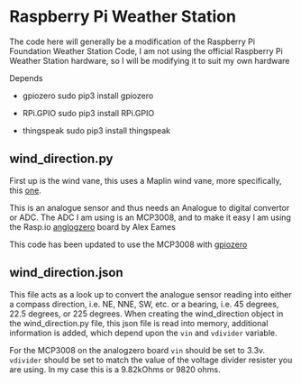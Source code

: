 # Raspberry Pi Weather Station

The code here will generally be a modification of the
Raspberry Pi Foundation Weather Station Code, I am not using the
official Raspberry Pi Weather Station hardware, so I will be
modifying it to suit my own hardware

Depends
* gpiozero
    sudo pip3 install gpiozero

* RPi.GPIO
    sudo pip3 install RPi.GPIO

* thingspeak
    sudo pip3 install thingspeak



## wind_direction.py

First up is the wind vane, this uses a Maplin wind vane, more specifically,
this [one](http://www.maplin.co.uk/p/maplin-replacement-wind-direction-sensor-for-n96fyn96gy-n81nf).

This is an analogue sensor and thus needs an Analogue to digital convertor or ADC.
The ADC I am using is an MCP3008, and to make it easy I am using the Rasp.io
[anglogzero](http://rasp.io/analogzero/) board by Alex Eames

This code has been updated to use the MCP3008 with [gpiozero](https://www.raspberrypi.org/blog/gpio-zero-a-friendly-python-api-for-physical-computing/)

## wind_direction.json

This file acts as a look up to convert the analogue sensor reading into either
a compass direction, i.e. NE, NNE, SW, etc. or a bearing, i.e. 45 degrees, 22.5 degrees, or 225 degrees.  When creating the wind_direction object in the wind_direction.py file, this json file is read into memory, additional information is added, which depend upon the ```vin``` and
```vdivider``` variable.

For the MCP3008 on the analogzero board ```vin``` should be set to 3.3v.  ```vdivider``` should be set to match the value of the voltage divider resister you are using.  In my case this is a 9.82kOhms or 9820 ohms.
